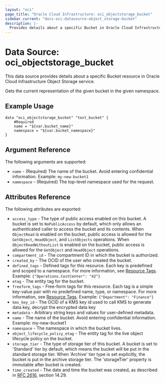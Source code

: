 ```yaml
---
layout: "oci"
page_title: "Oracle Cloud Infrastructure: oci_objectstorage_bucket"
sidebar_current: "docs-oci-datasource-object_storage-bucket"
description: |-
  Provides details about a specific Bucket in Oracle Cloud Infrastructure Object Storage service
---
```


# Data Source: oci_objectstorage_bucket
This data source provides details about a specific Bucket resource in Oracle Cloud Infrastructure Object Storage service.

Gets the current representation of the given bucket in the given namespace.


## Example Usage

```hcl
data "oci_objectstorage_bucket" "test_bucket" {
	#Required
	name = "${var.bucket_name}"
	namespace = "${var.bucket_namespace}"
}
```

## Argument Reference

The following arguments are supported:

* `name` - (Required) The name of the bucket. Avoid entering confidential information. Example: `my-new-bucket1` 
* `namespace` - (Required) The top-level namespace used for the request.


## Attributes Reference

The following attributes are exported:

* `access_type` - The type of public access enabled on this bucket. A bucket is set to `NoPublicAccess` by default, which only allows an authenticated caller to access the bucket and its contents. When `ObjectRead` is enabled on the bucket, public access is allowed for the `GetObject`, `HeadObject`, and `ListObjects` operations. When `ObjectReadWithoutList` is enabled on the bucket, public access is allowed for the `GetObject` and `HeadObject` operations. 
* `compartment_id` - The compartment ID in which the bucket is authorized.
* `created_by` - The OCID of the user who created the bucket.
* `defined_tags` - Defined tags for this resource. Each key is predefined and scoped to a namespace. For more information, see [Resource Tags](https://docs.cloud.oracle.com/iaas/Content/General/Concepts/resourcetags.htm). Example: `{"Operations.CostCenter": "42"}` 
* `etag` - The entity tag for the bucket.
* `freeform_tags` - Free-form tags for this resource. Each tag is a simple key-value pair with no predefined name, type, or namespace. For more information, see [Resource Tags](https://docs.cloud.oracle.com/iaas/Content/General/Concepts/resourcetags.htm). Example: `{"Department": "Finance"}` 
* `kms_key_id` - The OCID of a KMS key id used to call KMS to generate data key, decrypt the encrypted data key
* `metadata` - Arbitrary string keys and values for user-defined metadata.
* `name` - The name of the bucket. Avoid entering confidential information. Example: my-new-bucket1 
* `namespace` - The namespace in which the bucket lives.
* `object_lifecycle_policy_etag` - The entity tag for the live object lifecycle policy on the bucket.
* `storage_tier` - The type of storage tier of this bucket. A bucket is set to 'Standard' tier by default, which means the bucket will be put in the standard storage tier. When 'Archive' tier type is set explicitly, the bucket is put in the archive storage tier. The 'storageTier' property is immutable after bucket is created. 
* `time_created` - The date and time the bucket was created, as described in [RFC 2616](https://tools.ietf.org/rfc/rfc2616), section 14.29.

